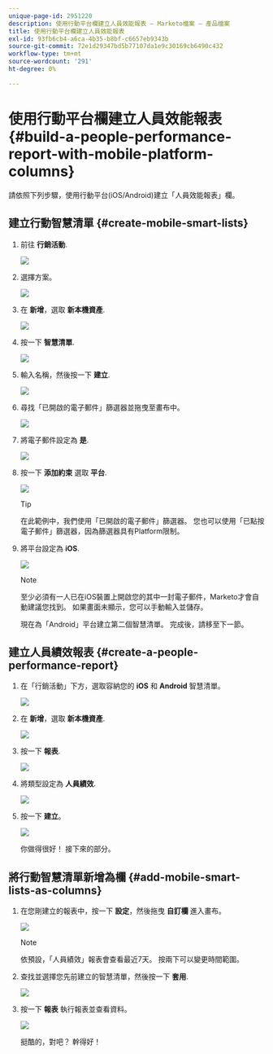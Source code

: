 ```yaml
---
unique-page-id: 2951220
description: 使用行動平台欄建立人員效能報表 — Marketo檔案 — 產品檔案
title: 使用行動平台欄建立人員效能報表
exl-id: 93fb6cb4-a6ca-4b35-b8bf-c6657eb9343b
source-git-commit: 72e1d29347bd5b77107da1e9c30169cb6490c432
workflow-type: tm+mt
source-wordcount: '291'
ht-degree: 0%

---
```


# 使用行動平台欄建立人員效能報表 {#build-a-people-performance-report-with-mobile-platform-columns}

請依照下列步驟，使用行動平台(iOS/Android)建立「人員效能報表」欄。

## 建立行動智慧清單 {#create-mobile-smart-lists}

1. 前往 **行銷活動**.

   ![](assets/ma.png)

1. 選擇方案。

   ![](assets/two-1.png)

1. 在 **新增**，選取 **新本機資產**.

   ![](assets/three-1.png)

1. 按一下 **智慧清單**.

   ![](assets/four-1.png)

1. 輸入名稱，然後按一下 **建立**.

   ![](assets/five-1.png)

1. 尋找「已開啟的電子郵件」篩選器並拖曳至畫布中。

   ![](assets/six-1.png)

1. 將電子郵件設定為 **是**.

   ![](assets/seven.png)

1. 按一下 **添加約束** 選取 **平台**.

   ![](assets/eight.png)

   >[!TIP]
   >
   >在此範例中，我們使用「已開啟的電子郵件」篩選器。 您也可以使用「已點按電子郵件」篩選器，因為篩選器具有Platform限制。

1. 將平台設定為 **iOS**.

   ![](assets/nine.png)

   >[!NOTE]
   >
   >至少必須有一人已在iOS裝置上開啟您的其中一封電子郵件，Marketo才會自動建議您找到。 如果畫面未顯示，您可以手動輸入並儲存。

   現在為「Android」平台建立第二個智慧清單。 完成後，請移至下一節。

## 建立人員績效報表 {#create-a-people-performance-report}

1. 在「行銷活動」下方，選取容納您的 **iOS** 和 **Android** 智慧清單。

   ![](assets/ten.png)

1. 在 **新增**，選取 **新本機資產**.

   ![](assets/eleven.png)

1. 按一下 **報表**.

   ![](assets/twelve.png)

1. 將類型設定為 **人員績效**.

   ![](assets/thirteen.png)

1. 按一下 **建立**。

   ![](assets/fourteen.png)

   你做得很好！ 接下來的部分。

## 將行動智慧清單新增為欄 {#add-mobile-smart-lists-as-columns}

1. 在您剛建立的報表中，按一下 **設定**，然後拖曳 **自訂欄** 進入畫布。

   ![](assets/fifteen.png)

   >[!NOTE]
   >
   >依預設，「人員績效」報表會查看最近7天。 按兩下可以變更時間範圍。

1. 查找並選擇您先前建立的智慧清單，然後按一下 **套用**.

   ![](assets/sixteen.png)

1. 按一下 **報表** 執行報表並查看資料。

   ![](assets/seventeen.png)

   挺酷的，對吧？ 幹得好！
